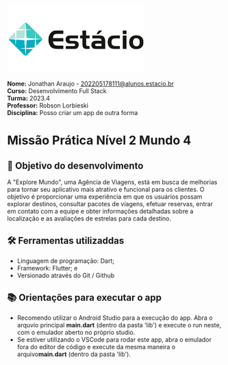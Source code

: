 ![image](./assets/images/estacio.png)

**Nome:** Jonathan Araujo - 202205178111@alunos.estacio.br\
**Curso:** Desenvolvimento Full Stack\
**Turma:** 2023.4\
**Professor:** Robson Lorbieski\
**Disciplina:** Posso criar um app de outra forma


# Missão Prática Nível 2 Mundo 4

## 🎯 Objetivo do desenvolvimento

A "Explore Mundo", uma Agência de Viagens, está em busca de melhorias para tornar
seu aplicativo mais atrativo e funcional para os clientes. O objetivo é proporcionar uma
experiência em que os usuários possam explorar destinos, consultar pacotes de
viagens, efetuar reservas, entrar em contato com a equipe e obter informações
detalhadas sobre a localização e as avaliações de estrelas para cada destino.

## 🛠 Ferramentas utilizaddas

- Linguagem de programação: Dart; 
- Framework: Flutter; e
- Versionado através do Git / Github

## 📚 Orientações para executar o app

* Recomendo utilizar o Android Studio para a execução do app. Abra o arquvio principal **main.dart** (dentro da pasta 'lib') e execute o run neste, com o emulador aberto no próprio studio.
* Se estiver utilizando o VSCode para rodar este app, abra o emulador fora do editor de código e execute da mesma maneira o arquivo**main.dart** (dentro da pasta 'lib').
